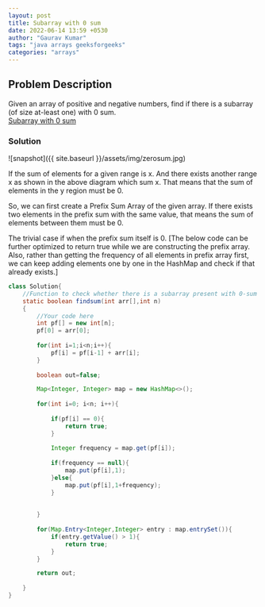 ```yaml
---
layout: post
title: Subarray with 0 sum
date: 2022-06-14 13:59 +0530
author: "Gaurav Kumar"
tags: "java arrays geeksforgeeks"
categories: "arrays"
---
```


## Problem Description

Given an array of positive and negative numbers, find if there is a subarray (of size at-least one) with 0 sum.  
[Subarray with 0 sum](https://www.geeksforgeeks.org/find-if-there-is-a-subarray-with-0-sum/)

### Solution

![snapshot]({{ site.baseurl }}/assets/img/zerosum.jpg)

If the sum of elements for a given range is x. And there exists another range x as shown in the above diagram which sum x. That means that the sum of elements in the y region must be 0.

So, we can first create a Prefix Sum Array of the given array. If there exists two elements in the prefix sum with the same value, that means the sum of elements between them must be 0.  

The trivial case if when the prefix sum itself is 0. [The below code can be further optimized to return true while we are constructing the prefix array. Also, rather than getting the frequency of all elements in prefix array first, we can keep adding elements one by one in the HashMap and check if that already exists.]

```java
class Solution{
    //Function to check whether there is a subarray present with 0-sum or not.
    static boolean findsum(int arr[],int n)
    {
        //Your code here
        int pf[] = new int[n];
        pf[0] = arr[0];
        
        for(int i=1;i<n;i++){
            pf[i] = pf[i-1] + arr[i]; 
        }
        
        boolean out=false;

        Map<Integer, Integer> map = new HashMap<>();
        
        for(int i=0; i<n; i++){
            
            if(pf[i] == 0){
                return true;
            }
            
            Integer frequency = map.get(pf[i]);
            
            if(frequency == null){
                map.put(pf[i],1);
            }else{
                map.put(pf[i],1+frequency);
            }
            
            
        }
        
        for(Map.Entry<Integer,Integer> entry : map.entrySet()){
            if(entry.getValue() > 1){
                return true;
            }
        }

        return out;
        
    }
}
```
